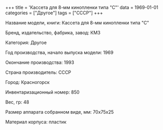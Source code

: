 +++
title = 'Кассета для 8-мм кинопленки типа "С"'
data = 1969-01-01
categories = ["Другое"]
tags = ["СССР"]
+++

Название модели, книги: Кассета для 8-мм кинопленки типа "С"

Бренд, издательство, фабрика, завод: КМЗ

Категория: Другое

Год производства, начало выпуска модели: 1969

Окончание производства: 1993

Страна производитель: СССР

Город: Красногорск

Инвентаризационный номер: 850

Вес, гр: 48

Размер аппарата  собранном виде, мм: 70х75х25

Материал корпуса: пластик

